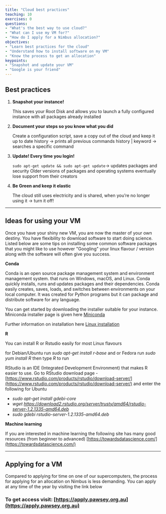 ```yaml
---
title: "Cloud best practices"
teaching: 10
exercises: 0
questions:
- "What's the best way to use cloud?"
- "What can I use my VM for?"
- "How do I apply for a Nimbus allocation?"
objectives:
- "Learn best practices for the cloud"
- "Understand how to install software on my VM"
- "Know the process to get an allocation"
keypoints:
- "Snapshot and update your VM"
- "Google is your friend"
---
```


## Best practices 
1. **Snapshot your instance!**

    This saves your Root Disk and allows you to launch a fully configured instance with all packages already installed

2. **Document your steps so you know what you did**

    Create a configuration script, save a copy out of the cloud and keep it up to date
    history -> prints all previous commands
    history  |  keyword -> searches a specific command

3. **Update! Every time you login!**

    ```sudo apt-get update && sudo apt-get update```-> updates packages and security
    Older versions of packages and operating systems eventually lose support from their creators

4.  **Be Green and keep it elastic**

    The cloud still uses electricity and is shared, when you’re no longer using it -> turn it off!
    
---

## Ideas for using your VM
Once you have your shiny new VM, you are now the master of your own destiny.  You have flexibility to download software to start doing science.  Listed below are some tips on installing some common software packages that you might like to use however "Googling" your linux flavour / version along with the software will often give you success.

**Conda**

Conda is an open source package management system and environment management system.   that runs on Windows, macOS, and Linux. Conda quickly installs, runs and updates packages and their dependencies. Conda easily creates, saves, loads, and switches between environments on your local computer. It was created for Python programs but it can package and distribute software for any language.

You can get started by downloading the installer suitable for your instance.  Miniconda installer page is given here [Miniconda](https://docs.conda.io/en/latest/miniconda.html)

Further information on installation here [Linux installation](https://docs.conda.io/projects/conda/en/latest/user-guide/install/linux.html)

**R**

You can install R or Rstudio easily for most Linux flavours

for Debian/Ubuntu run *sudo apt-get install r-base* and or Fedora run *sudo yum install R* then type *R* to run

RStudio is an IDE (Integrated Development Environment) that makes R easier to use.  Go to RStudio download page - [https://www.rstudio.com/products/rstudio/download-server/](https://www.rstudio.com/products/rstudio/download-server/) and enter the following for Ubuntu

- *sudo apt-get install gdebi-core*
- *wget https://download2.rstudio.org/server/trusty/amd64/rstudio-server-1.2.1335-amd64.deb*
- *sudo gdebi rstudio-server-1.2.1335-amd64.deb*

**Machine learning**

If you are interested in machine learning the following site has many good resources (from beginner to advanced) [https://towardsdatascience.com/](https://towardsdatascience.com/)

---

## Applying for a VM
Compared to applying for time on one of our supercomputers, the process for applying for an allocation on Nimbus is less demanding.  You can apply at any time of the year by visiting the link below

### To get access visit: [https://apply.pawsey.org.au](https://apply.pawsey.org.au) ### 
